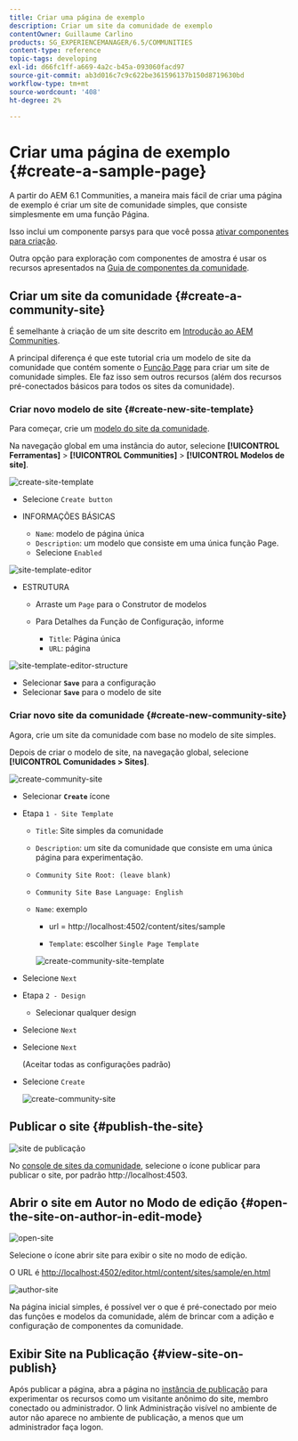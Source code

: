 ```yaml
---
title: Criar uma página de exemplo
description: Criar um site da comunidade de exemplo
contentOwner: Guillaume Carlino
products: SG_EXPERIENCEMANAGER/6.5/COMMUNITIES
content-type: reference
topic-tags: developing
exl-id: d66fc1ff-a669-4a2c-b45a-093060facd97
source-git-commit: ab3d016c7c9c622be361596137b150d8719630bd
workflow-type: tm+mt
source-wordcount: '408'
ht-degree: 2%

---
```


# Criar uma página de exemplo {#create-a-sample-page}

A partir do AEM 6.1 Communities, a maneira mais fácil de criar uma página de exemplo é criar um site de comunidade simples, que consiste simplesmente em uma função Página.

Isso inclui um componente parsys para que você possa [ativar componentes para criação](basics.md#accessing-communities-components).

Outra opção para exploração com componentes de amostra é usar os recursos apresentados na [Guia de componentes da comunidade](components-guide.md).

## Criar um site da comunidade {#create-a-community-site}

É semelhante à criação de um site descrito em [Introdução ao AEM Communities](getting-started.md).

A principal diferença é que este tutorial cria um modelo de site da comunidade que contém somente o [Função Page](functions.md#page-function) para criar um site de comunidade simples. Ele faz isso sem outros recursos (além dos recursos pré-conectados básicos para todos os sites da comunidade).

### Criar novo modelo de site {#create-new-site-template}

Para começar, crie um [modelo do site da comunidade](sites.md).

Na navegação global em uma instância do autor, selecione **[!UICONTROL Ferramentas]** > **[!UICONTROL Communities]** > **[!UICONTROL Modelos de site]**.

![create-site-template](assets/create-site-template1.png)

* Selecione `Create button`
* INFORMAÇÕES BÁSICAS

   * `Name`: modelo de página única
   * `Description`: um modelo que consiste em uma única função Page.
   * Selecione `Enabled`

![site-template-editor](assets/site-template-editor.png)

* ESTRUTURA

   * Arraste um `Page` para o Construtor de modelos
   * Para Detalhes da Função de Configuração, informe

      * `Title`: Página única
      * `URL`: página

![site-template-editor-structure](assets/site-template-editor1.png)

* Selecionar **`Save`** para a configuração
* Selecionar **`Save`** para o modelo de site

### Criar novo site da comunidade {#create-new-community-site}

Agora, crie um site da comunidade com base no modelo de site simples.

Depois de criar o modelo de site, na navegação global, selecione **[!UICONTROL Comunidades > Sites]**.

![create-community-site](assets/create-community-site1.png)

* Selecionar **`Create`** ícone

* Etapa `1 - Site Template`

   * `Title`: Site simples da comunidade
   * `Description`: um site da comunidade que consiste em uma única página para experimentação.
   * `Community Site Root: (leave blank)`
   * `Community Site Base Language: English`
   * `Name`: exemplo

      * url = http://localhost:4502/content/sites/sample

      * `Template`: escolher `Single Page Template`

     ![create-community-site-template](assets/create-community-site-template.png)

* Selecione `Next`
* Etapa `2 - Design`

   * Selecionar qualquer design

* Selecione `Next`
* Selecione `Next`

  (Aceitar todas as configurações padrão)

* Selecione `Create`

  ![create-community-site](assets/create-community-site.png)

## Publicar o site {#publish-the-site}

![site de publicação](assets/publish-site.png)

No [console de sites da comunidade](sites-console.md), selecione o ícone publicar para publicar o site, por padrão http://localhost:4503.

## Abrir o site em Autor no Modo de edição {#open-the-site-on-author-in-edit-mode}

![open-site](assets/open-site.png)

Selecione o ícone abrir site para exibir o site no modo de edição.

O URL é [http://localhost:4502/editor.html/content/sites/sample/en.html](http://localhost:4502/editor.html/content/sites/sample/en.html)

![author-site](assets/author-site.png)

Na página inicial simples, é possível ver o que é pré-conectado por meio das funções e modelos da comunidade, além de brincar com a adição e configuração de componentes da comunidade.

## Exibir Site na Publicação {#view-site-on-publish}

Após publicar a página, abra a página no [instância de publicação](http://localhost:4503/content/sites/sample/en.html) para experimentar os recursos como um visitante anônimo do site, membro conectado ou administrador. O link Administração visível no ambiente de autor não aparece no ambiente de publicação, a menos que um administrador faça logon.
